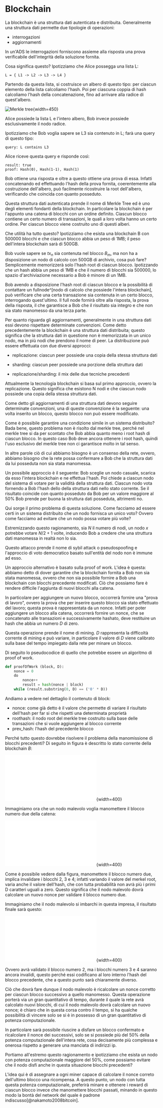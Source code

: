# Blockchain

La blockchain è una struttura dati autenticata e distribuita. Generalmente una struttura dati permette due tipologie di operazioni:

- interrogazioni
- aggiornamenti

In un'ADS le interrogazioni forniscono assieme alla risposta una prova verificabile dell'integrità della soluzione fornita.

Cosa significa questo? Ipotizziamo che Alice possegga una lista L:

```
L = { L1 -> L2 -> L3 -> L4 }
```

Partendo da questa lista, si costruisce un albero di questo tipo: per ciascun elemento della lista calcoliamo l'hash. Poi per ciascuna coppia di hash calcoliamo l'hash della concatenazione, fino ad arrivare alla radice di quest'albero.

![Merkle tree](./figure/merkle.png){width=450}

Alice possiede la lista L e l'intero albero, Bob invece possiede esclusivamente il nodo radice. 

Ipotizziamo che Bob voglia sapere se L3 sia contenuto in L; farà una query di questo tipo:

```
query: L contains L3
```

Alice riceve questa query e risponde così:

```
result: true
proof: Hash(0), Hash(1-1), Hash(1)
```

Bob ottiene una risposta e oltre a questo ottiene una prova di essa. Infatti concatenando ed effettuando l'hash della prova fornita, coerentemente alla costruzione dell'albero, può facilmente ricostruire la root dell'albero, verificando che coincida con quanto posseduto.

Questa struttura dati autenticata prende il nome di Merkle Tree ed è uno degli elementi fondanti della blockchain. In particolare la blockchain è per l'appunto una catena di blocchi con un ordine definito. Ciascun blocco contiene un certo numero di transazioni, le quali a loro volta hanno un certo ordine. Per ciascun blocco viene costruito uno di questi alberi.

Che utilità ha tutto questo? Ipotizziamo che esista una blockchain B con 500000 blocchi e che ciascun blocco abbia un peso di 1MB; il peso dell'intera blockchain sarà di 500GB.

Bob vuole sapere se $tx_n$ sia contenuta nel blocco $B_m$, ma non ha a disposizione un nodo di calcolo con 500GB di archivio, cosa può fare? Semplicemente memorizzerà solo l'hash root di ciascun blocco. Ipotizzando che un hash abbia un peso di 1MB e che il numero di blocchi sia 500000, lo spazio d'archiviazione necessario a Bob è minore di un 1MB.

Bob avendo a disposizione l'hash root di ciascun blocco e la possibilità di contattare un fullnode^[nodo di calcolo che possiede l'intera blockchain], può verificare che una certa transazione sia contenuta in un certo blocco, interrogando quest'ultimo. Il full node fornirà oltre alla risposta, la prova della risposta, il che garantisce a Bob che il risultato sia integro e che non sia stato manomesso da una terza parte.

Per quanto riguarda gli aggiornamenti, generalmente in una struttura dati essi devono rispettare determinate convenzioni. Come detto precedentemente la blockchain è una struttura dati distribuita; questo significa che la struttura dati in questione non è memorizzata in un unico nodo, ma in più nodi che prendono il nome di peer. La distribuzione può essere effettuata con due diversi approcci:

- replicazione: ciascun peer possiede una copia della stessa struttura dati

- sharding: ciascun peer possiede una porzione della struttura dati

- replicazione/sharding: il mix delle due tecniche precedenti

Attualmente la tecnologia blockchain si basa sul primo approccio, ovvero la replicazione. Questo significa che esistono N nodi e che ciascun nodo possiede una copia della stessa struttura dati.

Come detto gli aggiornamenti di una struttura dati devono seguire determinate convenzioni, una di queste convenzione è la seguente: una volta inserito un blocco, questo blocco non può essere modificato.

Come è possibile garantire una condizione simile in un sistema distribuito? Bada bene, questo problema non è risolto dal merkle tree, perché nel merkle tree si da per scontato che Bob abbia quanto meno i root hash di ciascun blocco. In questo caso Bob deve ancora ottenere i root hash, quindi l'uso esclusivo del merkle tree non ci garantisce molto in tal senso.

In altre parole ciò di cui abbiamo bisogno è un consenso della rete, ovvero, abbiamo bisogno che la rete possa confermare a Bob che la struttura dati da lui posseduta non sia stata manomessa.

Un possibile approccio è il seguente: Bob sceglie un nodo casuale, scarica da esso l'intera blockchain e ne effettua l'hash. Poi chiede a ciascun nodo del sistema di votare per la validità della struttura dati. Ciascun nodo vota fornendo a Bob l'hash dello della struttura dati nello stato corrente. Se il risultato coincide con quanto posseduto da Bob per un valore maggiore al 50% Bob prende per buona la struttura dati posseduta, altrimenti no.

Qui sorge il primo problema di questa soluzione. Come facciamo ad essere certi in un sistema distribuito che un nodo fornisca un unico voto? Ovvero come facciamo ad evitare che un nodo possa votare più volte?

Estremizzando questo ragionamento, sia $N$ il numero di nodi, un nodo $x$ potrebbe votare $N/2+1$ volte, inducendo Bob a credere che una struttura dati manomessa in realtà non lo sia.

Questo attacco prende il nome di sybil attack o pseudospoofing e l'approccio di voto democratico basato sull'entità del nodo non è immune ad esso.

Un approccio alternativo è basato sulla proof of work. L'idea è questa: abbiamo detto di dover garantire che la blockchain fornita a Bob non sia stata manomessa, ovvero che non sia possibile fornire a Bob una blockchain con blocchi precedente modificati. Ciò che possiamo fare è rendere difficile l'aggiunta di nuovi blocchi alla catena.

In particolare per aggiungere un nuovo blocco, occorrerà fornire una "prova di lavoro", ovvero la prova che per inserire questo blocco sia stato effettuato del lavoro; questa prova è rappresentata da un nonce. Infatti per poter aggiungere un blocco alla catena, occorrerà fornire un nonce, che se concatenato alle transazioni e successivamente hashato, deve restituire un hash che abbia un numero $D$ di zero.

Questa operazione prende il nome di mining. $D$ rappresenta la difficoltà corrente di mining e può variare, in particolare il valore di $D$ viene calibrato sulla base del tempo impiegato dalla rete per minare un blocco.

Di seguito lo pseudocodice di quello che potrebbe essere un algoritmo di proof of work.

```python
def proofOfWork (block, D):
	nonce = 0
	do
		nonce++
		result = hash(nonce | block)
	while (result.substring(0, D) == ('0' * D))
```

Andiamo a vedere nel dettaglio il contenuto di block:

- nonce: come già detto è il valore che permette di variare il risultato dell'hash per far si che rispetti una determinata proprietà
- roothash: il nodo root del merkle tree costruito sulla base delle transazioni che si vuole aggiungere al blocco corrente
- prev_hash: l'hash del precedente blocco

Perché tutto questo dovrebbe risolvere il problema della manomissione di blocchi precedenti? Di seguito in figura è descritto lo stato corrente della blockchain $B$:

![Blockchain con blocchi non manomessi](./figure/blocks-green.pdf){width=400}

Immaginiamo ora che un nodo malevolo voglia manomettere il blocco numero due della catena:

![Blockchain con un blocco manomesso minato](./figure/blocks-red.pdf){width=400}

Come è possibile vedere dalla figura, manomettere il blocco numero due, implica invalidare i blocchi 2, 3 e 4; infatti variando il valore del merkel root, varia anche il valore dell'hash, che con tutta probabilità non avrà più i primi D caratteri uguali a zero. Questo significa che il nodo malevolo dovrà calcolare un nuovo nonce per validare il blocco numero due.

Immaginiamo che il nodo malevolo si imbarchi in questa impresa, il risultato finale sarà questo:

![Blockchain con blocchi manomessi](./figure/blocks-red-2.pdf){width=400}

Ovvero avrà validato il blocco numero 2, ma i blocchi numero 3 e 4 saranno ancora invalidi, questo perché essi codificano al loro interno l'hash del blocco precedente, che a questo punto sarà chiaramente diverso.

Ciò che dovrà fare dunque il nodo malevolo è ricalcolare un nonce corretto per ciascun blocco successivo a quello manomesso. Questa operazione porterà via un gran quantitativo di tempo, durante il quale la rete avrà calcolato nuovi blocchi, di cui il nodo malevolo dovrà calcolare un nuovo nonce; è chiaro che in questa corsa contro il tempo, si ha qualche possibilità di vincere solo se si è in possesso di un gran quantitativo di potenza computazionale.

In particolare sarà possibile riuscire a disfare un blocco confermato e ricalcolare il nonce dei successivi, solo se si possiede più del 50% della potenza computazionale dell'intera rete, cosa decisamente più complessa e onerosa rispetto a generare una manciata di indirizzi ip.

Portiamo all'estremo questo ragionamento e ipotizziamo che esista un nodo con potenza computazionale maggiore del 50%, come possiamo evitare che il nodo disfi anche in questa situazione blocchi precedenti?

L'idea qui è di assegnare a ogni miner capace di calcolare il nonce correto dell'ultimo blocco una ricompensa. A questo punto, un nodo con tutta questa potenza computazionale, preferirà minare e ottenere i reward di ciascun blocco invece che manomettere blocchi passati, minando in questo modo la bontà del network del quale è padrone indiscusso[@nakamoto2008bitcoin].
